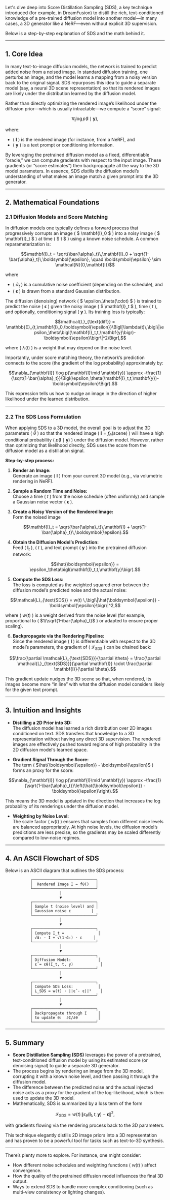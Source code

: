 Let's dive deep into Score Distillation Sampling (SDS), a key technique introduced (for example, in DreamFusion) to distill the rich, text-conditioned knowledge of a pre-trained diffusion model into another model—in many cases, a 3D generator like a NeRF—even without explicit 3D supervision.

Below is a step-by-step explanation of SDS and the math behind it.

---

## 1. Core Idea

In many text-to-image diffusion models, the network is trained to predict added noise from a noised image. In standard diffusion training, one perturbs an image, and the model learns a mapping from a noisy version back to the original signal. SDS repurposes this idea to guide a separate model (say, a neural 3D scene representation) so that its rendered images are likely under the distribution learned by the diffusion model.

Rather than directly optimizing the rendered image’s likelihood under the diffusion prior—which is usually intractable—we compute a “score” signal:
```math
\nabla_{\mathbf{I}} \log p(\mathbf{I}\mid \mathbf{y}),
```
where:
- \( $\mathbf{I}$ \) is the rendered image (for instance, from a NeRF), and  
- \( $\mathbf{y}$ \) is a text prompt or conditioning information.

By leveraging the pretrained diffusion model as a fixed, differentiable “oracle,” we can compute gradients with respect to the input image. These gradients (or “score estimates”) then backpropagate all the way to the 3D model parameters. In essence, SDS *distills* the diffusion model’s understanding of what makes an image match a given prompt into the 3D generator.

---

## 2. Mathematical Foundations

### 2.1 Diffusion Models and Score Matching

In diffusion models one typically defines a forward process that progressively corrupts an image \( $ \mathbf{I}_0 $ \) into a noisy image \( $ \mathbf{I}_t $ \) at time \( $ t $ \) using a known noise schedule. A common reparameterization is:
```math
\mathbf{I}_t = \sqrt{\bar{\alpha}_t}\,\mathbf{I}_0 + \sqrt{1-\bar{\alpha}_t}\,\boldsymbol{\epsilon}, \quad \boldsymbol{\epsilon} \sim \mathcal{N}(0,\mathbf{I})
```
where
- \( $\bar{\alpha}_t$ \) is a cumulative noise coefficient (depending on the schedule), and  
- \( $\boldsymbol{\epsilon}$ \) is drawn from a standard Gaussian distribution.

The diffusion (denoising) network \( $ \epsilon_\theta(\cdot) $ \) is trained to predict the noise \( $\boldsymbol{\epsilon}$ \) given the noisy image \( $ \mathbf{I}_t $ \), time \( $t$ \), and optionally, conditioning signal \( $\mathbf{y}$ \). Its training loss is typically:
```math
\mathcal{L}_{\text{diff}} = \mathbb{E}_{t,\mathbf{I}_0,\boldsymbol{\epsilon}}\Bigl[\lambda(t)\,\bigl\|\epsilon_\theta\bigl(\mathbf{I}_t,t,\mathbf{y}\bigr)-\boldsymbol{\epsilon}\bigr\|^2\Bigr],
```
where \( $\lambda(t)$ \) is a weight that may depend on the noise level.

Importantly, under score matching theory, the network’s prediction connects to the score (the gradient of the log probability) approximately by:
```math
\nabla_{\mathbf{I}} \log p(\mathbf{I}\mid \mathbf{y}) \approx -\frac{1}{\sqrt{1-\bar{\alpha}_t}}\Bigl(\epsilon_\theta(\mathbf{I}_t,t,\mathbf{y})-\boldsymbol{\epsilon}\Bigr).
```
This expression tells us how to nudge an image in the direction of higher likelihood under the learned distribution.

---

### 2.2 The SDS Loss Formulation

When applying SDS to a 3D model, the overall goal is to adjust the 3D parameters \( $\theta$ \) so that the rendered image \( $\mathbf{I} = f_{\theta}(\text{scene})$ \) will have a high conditional probability \( $p(\mathbf{I}\mid \mathbf{y})$ \) under the diffusion model. However, rather than optimizing that likelihood directly, SDS uses the score from the diffusion model as a distillation signal.

**Step-by-step process:**

1. **Render an Image:**  
   Generate an image \( $\mathbf{I}$ \) from your current 3D model (e.g., via volumetric rendering in NeRF).

2. **Sample a Random Time and Noise:**  
   Choose a time \( $t$ \) from the noise schedule (often uniformly) and sample a Gaussian noise vector \( $\boldsymbol{\epsilon}$ \).

3. **Create a Noisy Version of the Rendered Image:**  
   Form the noised image
```math
\mathbf{I}_t = \sqrt{\bar{\alpha}_t}\,\mathbf{I} + \sqrt{1-\bar{\alpha}_t}\,\boldsymbol{\epsilon}.
```

4. **Obtain the Diffusion Model’s Prediction:**  
   Feed \( $\mathbf{I}_t$ \), \( $t$ \), and text prompt \( $\mathbf{y}$ \) into the pretrained diffusion network:
```math
\hat{\boldsymbol{\epsilon}} = \epsilon_\theta\bigl(\mathbf{I}_t,t,\mathbf{y}\bigr).
```

5. **Compute the SDS Loss:**  
   The loss is computed as the weighted squared error between the diffusion model’s predicted noise and the actual noise:
```math
\mathcal{L}_{\text{SDS}} = w(t) \,\bigl\|\hat{\boldsymbol{\epsilon}} - \boldsymbol{\epsilon}\bigr\|^2,
```
   where \( $w(t)$ \) is a weight derived from the noise level (for example, proportional to \( $1/\sqrt{1-\bar{\alpha}_t}$ \) or adapted to ensure proper scaling).

6. **Backpropagate via the Rendering Pipeline:**  
   Since the rendered image \( $\mathbf{I}$ \) is differentiable with respect to the 3D model’s parameters, the gradient of \( $\mathcal{L}_{\text{SDS}}$ \) can be chained back:
```math
\frac{\partial \mathcal{L}_{\text{SDS}}}{\partial \theta} = \frac{\partial \mathcal{L}_{\text{SDS}}}{\partial \mathbf{I}} \cdot \frac{\partial \mathbf{I}}{\partial \theta}.
```
   This gradient update nudges the 3D scene so that, when rendered, its images become more “in line” with what the diffusion model considers likely for the given text prompt.

---

## 3. Intuition and Insights

- **Distilling a 2D Prior into 3D:**  
  The diffusion model has learned a rich distribution over 2D images conditioned on text. SDS transfers that knowledge to a 3D representation without having any direct 3D supervision. The rendered images are effectively pushed toward regions of high probability in the 2D diffusion model’s learned space.

- **Gradient Signal Through the Score:**  
  The term \( $\hat{\boldsymbol{\epsilon}} - \boldsymbol{\epsilon}$ \) forms an proxy for the score:
```math
\nabla_{\mathbf{I}} \log p(\mathbf{I}\mid \mathbf{y}) \approx -\frac{1}{\sqrt{1-\bar{\alpha}_t}}\left(\hat{\boldsymbol{\epsilon}} - \boldsymbol{\epsilon}\right).
```
  This means the 3D model is updated in the direction that increases the log probability of its renderings under the diffusion model.

- **Weighting by Noise Level:**  
  The scale factor \( $w(t)$ \) ensures that samples from different noise levels are balanced appropriately. At high noise levels, the diffusion model’s predictions are less precise, so the gradients may be scaled differently compared to low-noise regimes.

---

## 4. An ASCII Flowchart of SDS

Below is an ASCII diagram that outlines the SDS process:

```
           ┌────────────────────────────┐
           │  Rendered Image I = fθ()   │
           └────────────────────────────┘
                        │
                        ▼
           ┌────────────────────────────┐
           │ Sample t (noise level) and │
           │ Gaussian noise ε         │
           └────────────────────────────┘
                        │
                        ▼
           ┌────────────────────────────┐
           │ Compute I_t =               │
           │ √ᾱₜ · I + √(1-ᾱₜ) · ε     │
           └────────────────────────────┘
                        │
                        ▼
           ┌────────────────────────────┐
           │ Diffusion Model:            │
           │ ε̂ = εθ(I_t, t, y)            │
           └────────────────────────────┘
                        │
                        ▼
           ┌────────────────────────────┐
           │ Compute SDS Loss:           │
           │ L_SDS = w(t) · ||ε̂ - ε||²    │
           └────────────────────────────┘
                        │
                        ▼
           ┌────────────────────────────┐
           │ Backpropagate through I     │
           │ to update θ:  ∂I/∂θ         │
           └────────────────────────────┘
```

---

## 5. Summary

- **Score Distillation Sampling (SDS)** leverages the power of a pretrained, text-conditioned diffusion model by using its estimated score (or denoising signal) to guide a separate 3D generator.
- The process begins by rendering an image from the 3D model, corrupting it with a known noise level, and then passing it through the diffusion model.
- The difference between the predicted noise and the actual injected noise acts as a proxy for the gradient of the log-likelihood, which is then used to update the 3D model.
- Mathematically, SDS is summarized by a loss term of the form
```math
\mathcal{L}_{\text{SDS}} = w(t)\,\bigl\|\epsilon_\theta\bigl(\mathbf{I}_t,t,\mathbf{y}\bigr) - \boldsymbol{\epsilon}\bigr\|^2,
```
  with gradients flowing via the rendering process back to the 3D parameters.

This technique elegantly distills 2D image priors into a 3D representation and has proven to be a powerful tool for tasks such as text-to-3D synthesis.

---

There’s plenty more to explore. For instance, one might consider:
- How different noise schedules and weighting functions \( $w(t)$ \) affect convergence.
- How the quality of the pretrained diffusion model influences the final 3D output.
- Ways to extend SDS to handle more complex conditioning (such as multi-view consistency or lighting changes).
